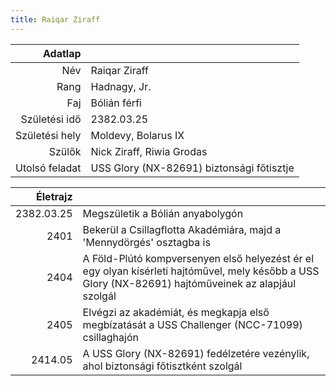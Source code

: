 ```yaml
---
title: Raiqar Ziraff
---
```


| Adatlap | |
| ---: | :--- |
| Név | Raiqar Ziraff |
| Rang | Hadnagy, Jr. |
| Faj | Bólián férfi |
| Születési idő | 2382.03.25 |
| Születési hely | Moldevy, Bolarus IX |
| Szülők | Nick Ziraff, Riwia Grodas |
| Utolsó feladat | USS Glory (NX-82691) biztonsági főtisztje |

| Életrajz | |
| ---: | :--- |
| 2382.03.25 | Megszületik a Bólián anyabolygón |
| 2401 | Bekerül a Csillagflotta Akadémiára, majd a 'Mennydörgés' osztagba is |
| 2404 | A Föld-Plútó kompversenyen első helyezést ér el egy olyan kísérleti hajtóművel, mely később a USS Glory (NX-82691) hajtóműveinek az alapjául szolgál |
| 2405 | Elvégzi az akadémiát, és megkapja első megbízatását a USS Challenger (NCC-71099) csillaghajón |
| 2414.05 | A USS Glory (NX-82691) fedélzetére vezénylik, ahol biztonsági főtisztként szolgál |
